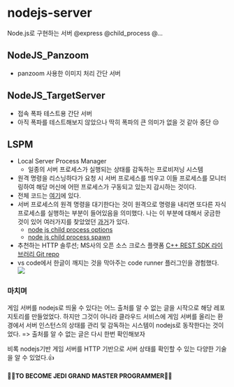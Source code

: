 # nodejs-server
Node.js로 구현하는 서버
@express @child_process @...



## NodeJS_Panzoom

- panzoom 사용한 이미지 처리 간단 서버



## NodeJS_TargetServer

- 접속 폭파 테스트용 간단 서버
- 아직 폭파를 테스트해보지 않았으나 딱히 폭파의 큰 의미가 없을 것 같아 중단 😒



## LSPM

- Local Server Process Manager
  - 일종의 서버 프로세스가 실행되는 상태를 감독하는 프로비저닝 시스템
- 원격 명령을 리스닝하다가 요청 시 서버 프로세스를 띄우고 이들 프로세스를 모니터링하여 해당 머신에 어떤 프로세스가 구동되고 있는지 감시하는 것이다.
- 전체 코드는 [여기](https://github.com/PioneerRedwood/MultiplayerBook/blob/master/Chapter%2013/localServerProcessManager/routes/api.js)에 있다.
- 서버 프로세스의 원격 명령을 대기한다는 것이 원격으로 명령을 내리면 또다른 자식 프로세스를 실행하는 부분이 들어있음을 의미했다. 나는 이 부분에 대해서 궁금한 것이 있어 여러가지를 찾았었던 [과거](https://github.com/PioneerRedwood/JavaPractice/tree/main/JSPWorks/service)가 있다.
  - [node js child process options](https://nodejs.org/api/child_process.html#child_process_child_process_spawn_command_args_options)
  - [node js child process spawn](https://nodejs.org/api/child_process.html#child_process_event_spawn)
- 추천하는 HTTP 솔루션; MS사의 오픈 소스 크로스 플랫폼 [C++ REST SDK 라이브러리 Git repo](https://github.com/microsoft/cpprestsdk)
- vs code에서 한글이 깨지는 것을 막아주는 code runner 플러그인을 경험했다.
  <img src="https://user-images.githubusercontent.com/45554623/130902081-45945a70-6185-4f3f-955f-62709355d2eb.png">



### 마치며

게임 서버를 nodejs로 띄울 수 있다는 어느 출처를 알 수 없는 글을 시작으로 해당 레포지토리를 만들었었다. 하지만 그것이 아니라 클라우드 서비스에 게임 서버를 올리는 환경에서 서버 인스턴스의 상태를 관리 및 감독하는 시스템이 nodejs로 동작한다는 것이었다. 
=> 출처를 알 수 없는 글은 다시 한번 확인해보자

비록 nodejs기반 게임 서버를 HTTP 기반으로 서버 상태를 확인할 수 있는 다양한 기술을 알 수 있었다.👍



#### 🐱‍👤TO BECOME JEDI GRAND MASTER PROGRAMMER🐱‍👤
